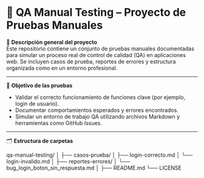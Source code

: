 # 🧪 QA Manual Testing – Proyecto de Pruebas Manuales

📌 **Descripción general del proyecto**  
Este repositorio contiene un conjunto de pruebas manuales documentadas para simular un proceso real de control de calidad (QA) en aplicaciones web. Se incluyen casos de prueba, reportes de errores y estructura organizada como en un entorno profesional.

---

🧪 **Objetivo de las pruebas**  
- Validar el correcto funcionamiento de funciones clave (por ejemplo, login de usuario).
- Documentar comportamientos esperados y errores encontrados.
- Simular un entorno de trabajo QA utilizando archivos Markdown y herramientas como GitHub Issues.

---

🗂️ **Estructura de carpetas**  

qa-manual-testing/
│
├── casos-prueba/
│ ├── login-correcto.md
│ └── login-invalido.md
│
├── reportes-errores/
│ └── bug_login_boton_sin_respuesta.md
│
├── README.md
└── LICENSE